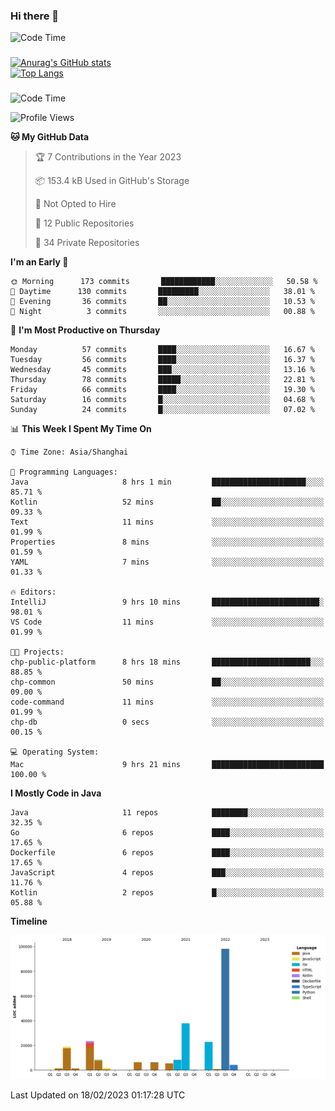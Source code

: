 ### Hi there 👋 

![Code Time](https://img.shields.io/endpoint?style=flat&url=https://codetime-api.datreks.com/badge/1061?logoColor=white%26project=%26recentMS=0%26showProject=false)

<!--
**Muyiafan/Muyiafan** is a ✨ _special_ ✨ repository because its `README.md` (this file) appears on your GitHub profile.

Here are some ideas to get you started:

- 🔭 I’m currently working on ...
- 🌱 I’m currently learning ...
- 👯 I’m looking to collaborate on ...
- 🤔 I’m looking for help with ...
- 💬 Ask me about ...
- 📫 How to reach me: ...
- 😄 Pronouns: ...
- ⚡ Fun fact: ...
-->

### 

[![Anurag's GitHub stats](https://github-readme-stats.vercel.app/api?username=Muyiafan)](https://github.com/anuraghazra/github-readme-stats)
<br>
[![Top Langs](https://github-readme-stats.vercel.app/api/top-langs/?username=Muyiafan)](https://github.com/anuraghazra/github-readme-stats)

### 

<!--START_SECTION:waka-->
![Code Time](http://img.shields.io/badge/Code%20Time-5%2C626%20hrs%2037%20mins-blue)

![Profile Views](http://img.shields.io/badge/Profile%20Views-0-blue)

**🐱 My GitHub Data** 

> 🏆 7 Contributions in the Year 2023
 > 
> 📦 153.4 kB Used in GitHub's Storage 
 > 
> 🚫 Not Opted to Hire
 > 
> 📜 12 Public Repositories 
 > 
> 🔑 34 Private Repositories  
 > 
**I'm an Early 🐤** 

```text
🌞 Morning      173 commits       ████████████░░░░░░░░░░░░░   50.58 % 
🌆 Daytime      130 commits       █████████░░░░░░░░░░░░░░░░   38.01 % 
🌃 Evening       36 commits       ██░░░░░░░░░░░░░░░░░░░░░░░   10.53 % 
🌙 Night          3 commits       ░░░░░░░░░░░░░░░░░░░░░░░░░   00.88 % 

```
📅 **I'm Most Productive on Thursday** 

```text
Monday          57 commits       ████░░░░░░░░░░░░░░░░░░░░░   16.67 % 
Tuesday         56 commits       ████░░░░░░░░░░░░░░░░░░░░░   16.37 % 
Wednesday       45 commits       ███░░░░░░░░░░░░░░░░░░░░░░   13.16 % 
Thursday        78 commits       █████░░░░░░░░░░░░░░░░░░░░   22.81 % 
Friday          66 commits       ████░░░░░░░░░░░░░░░░░░░░░   19.30 % 
Saturday        16 commits       █░░░░░░░░░░░░░░░░░░░░░░░░   04.68 % 
Sunday          24 commits       █░░░░░░░░░░░░░░░░░░░░░░░░   07.02 % 

```


📊 **This Week I Spent My Time On** 

```text
⌚︎ Time Zone: Asia/Shanghai

💬 Programming Languages: 
Java                     8 hrs 1 min         █████████████████████░░░░   85.71 % 
Kotlin                   52 mins             ██░░░░░░░░░░░░░░░░░░░░░░░   09.33 % 
Text                     11 mins             ░░░░░░░░░░░░░░░░░░░░░░░░░   01.99 % 
Properties               8 mins              ░░░░░░░░░░░░░░░░░░░░░░░░░   01.59 % 
YAML                     7 mins              ░░░░░░░░░░░░░░░░░░░░░░░░░   01.33 % 

🔥 Editors: 
IntelliJ                 9 hrs 10 mins       ████████████████████████░   98.01 % 
VS Code                  11 mins             ░░░░░░░░░░░░░░░░░░░░░░░░░   01.99 % 

🐱‍💻 Projects: 
chp-public-platform      8 hrs 18 mins       ██████████████████████░░░   88.85 % 
chp-common               50 mins             ██░░░░░░░░░░░░░░░░░░░░░░░   09.00 % 
code-command             11 mins             ░░░░░░░░░░░░░░░░░░░░░░░░░   01.99 % 
chp-db                   0 secs              ░░░░░░░░░░░░░░░░░░░░░░░░░   00.15 % 

💻 Operating System: 
Mac                      9 hrs 21 mins       █████████████████████████   100.00 % 

```

**I Mostly Code in Java** 

```text
Java                     11 repos            ████████░░░░░░░░░░░░░░░░░   32.35 % 
Go                       6 repos             ████░░░░░░░░░░░░░░░░░░░░░   17.65 % 
Dockerfile               6 repos             ████░░░░░░░░░░░░░░░░░░░░░   17.65 % 
JavaScript               4 repos             ███░░░░░░░░░░░░░░░░░░░░░░   11.76 % 
Kotlin                   2 repos             █░░░░░░░░░░░░░░░░░░░░░░░░   05.88 % 

```


**Timeline**

![Chart not found](https://raw.githubusercontent.com/Muyiafan/Muyiafan/main/charts/bar_graph.png) 


 Last Updated on 18/02/2023 01:17:28 UTC
<!--END_SECTION:waka-->
